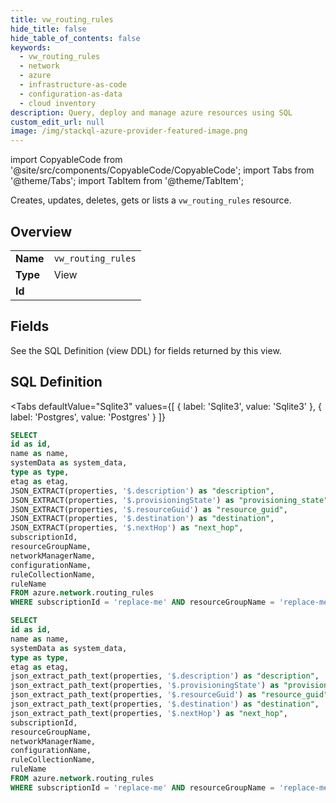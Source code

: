 ```yaml
--- 
title: vw_routing_rules
hide_title: false
hide_table_of_contents: false
keywords:
  - vw_routing_rules
  - network
  - azure
  - infrastructure-as-code
  - configuration-as-data
  - cloud inventory
description: Query, deploy and manage azure resources using SQL
custom_edit_url: null
image: /img/stackql-azure-provider-featured-image.png
---
```


import CopyableCode from '@site/src/components/CopyableCode/CopyableCode';
import Tabs from '@theme/Tabs';
import TabItem from '@theme/TabItem';

Creates, updates, deletes, gets or lists a <code>vw_routing_rules</code> resource.

## Overview
<table><tbody>
<tr><td><b>Name</b></td><td><code>vw_routing_rules</code></td></tr>
<tr><td><b>Type</b></td><td>View</td></tr>
<tr><td><b>Id</b></td><td><CopyableCode code="azure.network.vw_routing_rules" /></td></tr>
</tbody></table>

## Fields

See the SQL Definition (view DDL) for fields returned by this view.

## SQL Definition

<Tabs
defaultValue="Sqlite3"
values={[
{ label: 'Sqlite3', value: 'Sqlite3' },
{ label: 'Postgres', value: 'Postgres' }
]}
>
<TabItem value="Sqlite3">

```sql
SELECT
id as id,
name as name,
systemData as system_data,
type as type,
etag as etag,
JSON_EXTRACT(properties, '$.description') as "description",
JSON_EXTRACT(properties, '$.provisioningState') as "provisioning_state",
JSON_EXTRACT(properties, '$.resourceGuid') as "resource_guid",
JSON_EXTRACT(properties, '$.destination') as "destination",
JSON_EXTRACT(properties, '$.nextHop') as "next_hop",
subscriptionId,
resourceGroupName,
networkManagerName,
configurationName,
ruleCollectionName,
ruleName
FROM azure.network.routing_rules
WHERE subscriptionId = 'replace-me' AND resourceGroupName = 'replace-me' AND networkManagerName = 'replace-me' AND configurationName = 'replace-me' AND ruleCollectionName = 'replace-me';
```

</TabItem>
<TabItem value="Postgres">

```sql
SELECT
id as id,
name as name,
systemData as system_data,
type as type,
etag as etag,
json_extract_path_text(properties, '$.description') as "description",
json_extract_path_text(properties, '$.provisioningState') as "provisioning_state",
json_extract_path_text(properties, '$.resourceGuid') as "resource_guid",
json_extract_path_text(properties, '$.destination') as "destination",
json_extract_path_text(properties, '$.nextHop') as "next_hop",
subscriptionId,
resourceGroupName,
networkManagerName,
configurationName,
ruleCollectionName,
ruleName
FROM azure.network.routing_rules
WHERE subscriptionId = 'replace-me' AND resourceGroupName = 'replace-me' AND networkManagerName = 'replace-me' AND configurationName = 'replace-me' AND ruleCollectionName = 'replace-me';
```

</TabItem>
</Tabs>
